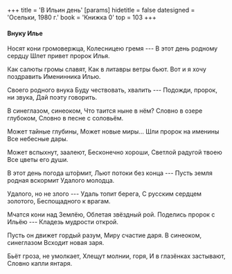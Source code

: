 +++
title = 'В Ильин день'
[params]
  hidetitle = false
  datesigned = 'Осельки, 1980 г.'
  book = 'Книжка 0'
  top = 103
+++
<!-- В Ильин день -->

#### Внуку Илье

Носят кони громовержца,
Колесницею гремя ---
В этот день родному сердцу
Шлет привет пророк Илья.

Как салюты громы славят,
Как в литавры ветры бьют.
Вот и я хочу поздравить
Именинника Илью.

Своего родного внука
Буду чествовать, хвалить ---
Подожди, пророк, ни звука,
Дай поэту говорить.

В синеглазом, синеоком,
Что таится ныне в нём?
Словно в озере глубоком,
Словно в песне с соловьём.

Может тайные глубины,
Может новые миры...
Шли пророк на именины
Все небесные дары.

Может вспыхнут, заалеют,
Бесконечно хороши,
Светлой радугой твоею
Все цветы его души.

В этот день погода што&#x301;рмит,
Льют потоки без конца ---
Пусть земля родная вскормит
Удалого молодца.

Удалого, но не злого ---
Удаль топит берега,
С русским сердцем золотого,
Беспощадного к врагам.

Мчатся кони над Землёю,
Облетая звёздный рой.
Поделись пророк с Ильёю ---
Кладезь мудрости открой.

Пусть он движет гордый разум,
Миру счастие даря.
В синеоком, синеглазом
Всходит новая заря.

Бьёт гроза, не умолкает,
Хлещут молнии, горя,
И в глазёнках застывают,
Словно капли янтаря.

<!-- 1980 г. Осельки. -->
<!-- Книжка 0 -->
<!-- Книжка 2 -->
